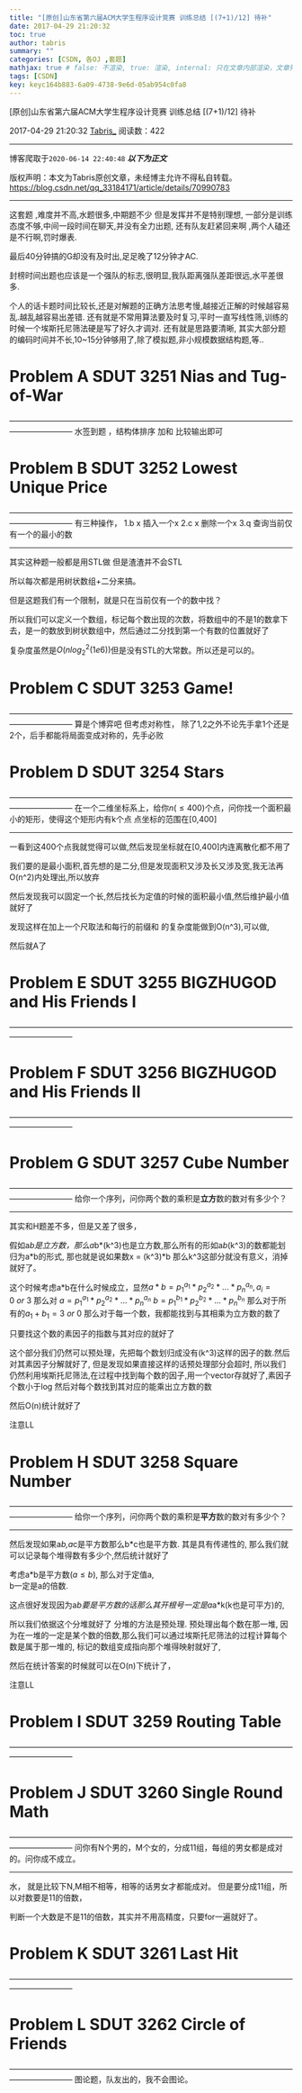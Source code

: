 ```yaml
---
title: "[原创]山东省第六届ACM大学生程序设计竞赛 训练总结 [(7+1)/12] 待补"
date: 2017-04-29 21:20:32
toc: true
author: tabris
summary: ""
categories: [CSDN, 各OJ ,套题]
mathjax: true # false: 不渲染, true: 渲染, internal: 只在文章内部渲染，文章列表中不渲染
tags: [CSDN]
key: keyc164b883-6a09-4738-9e6d-05ab954c0fa8
---
```


[原创]山东省第六届ACM大学生程序设计竞赛 训练总结 [(7+1)/12] 待补

2017-04-29 21:20:32  [Tabris_](https://me.csdn.net/qq_33184171) 阅读数：422

---

博客爬取于`2020-06-14 22:40:48`
***以下为正文***

版权声明：本文为Tabris原创文章，未经博主允许不得私自转载。
https://blog.csdn.net/qq_33184171/article/details/70990783

<!-- more -->

---

这套题 ,难度并不高,水题很多,中期题不少
但是发挥并不是特别理想,
一部分是训练态度不够,中间一段时间在聊天,并没有全力出题,
 还有队友赶紧回来啊 ,两个人磕还是不行啊,罚时爆表.

最后40分钟搞的G却没有及时出,足足晚了12分钟才AC.

封榜时间出题也应该是一个强队的标志,很明显,我队距离强队差距很远,水平差很多.

个人的话卡题时间比较长,还是对解题的正确方法思考慢,越接近正解的时候越容易乱.越乱越容易出差错.
还有就是不常用算法要及时复习,平时一直写线性筛,训练的时候一个埃斯托尼筛法硬是写了好久才调对.
还有就是思路要清晰,  其实大部分题的编码时间并不长,10~15分钟够用了,除了模拟题,非小规模数据结构题,等..


# Problem A	SDUT 3251	Nias and Tug-of-War
————————————————————————————————————————————
水签到题 ，结构体排序 加和 比较输出即可

# Problem B	SDUT 3252	Lowest Unique Price
————————————————————————————————————————————
有三种操作，
1.b x 插入一个x
2.c x 删除一个x
3.q   查询当前仅有一个的最小的数

-------

其实这种题一般都是用STL做 但是渣渣并不会STL

所以每次都是用树状数组+二分来搞。

但是这题我们有一个限制，就是只在当前仅有一个的数中找？

所以我们可以定义一个数组，标记每个数出现的次数，将数组中的不是1的数拿下去，是一的数放到树状数组中，然后通过二分找到第一个有数的位置就好了

复杂度虽然是$O(nlog_2^{2}(1e6))$但是没有STL的大常数。所以还是可以的。


# Problem C	SDUT 3253	Game!
————————————————————————————————————————————
算是个博弈吧
但考虑对称性， 除了1,2之外不论先手拿1个还是2个，后手都能将局面变成对称的，先手必败


# Problem D	SDUT 3254	Stars
————————————————————————————————————————————
在一个二维坐标系上，给你$n(\leq 400)$个点，问你找一个面积最小的矩形，使得这个矩形内有k个点
点坐标的范围在[0,400]

---

一看到这400个点我就觉得可以做,然后发现坐标就在[0,400]内连离散化都不用了

我们要的是最小面积,首先想的是二分,但是发现面积又涉及长又涉及宽,我无法再O(n^2)内处理出,所以放弃

然后发现我可以固定一个长,然后找长为定值的时候的面积最小值,然后维护最小值就好了

发现这样在加上一个尺取法和每行的前缀和 的复杂度能做到O(n^3),可以做,

然后就A了


# Problem E	SDUT 3255	BIGZHUGOD and His Friends I
————————————————————————————————————————————
# Problem F	SDUT 3256	BIGZHUGOD and His Friends II
————————————————————————————————————————————
# Problem G	SDUT 3257	Cube Number
————————————————————————————————————————————
给你一个序列，问你两个数的乘积是**立方**数的数对有多少个？

---
其实和H题差不多，但是又差了很多，

假如a*b是立方数，那么a*b*(k^3)也是立方数,那么所有的形如a*b*(k^3)的数都能划归为a*b的形式,
那也就是说如果数x = (k^3)*b 那么k^3这部分就没有意义，消掉就好了。

这个时候考虑a*b在什么时候成立，显然$a*b = p_1^{a_1}*p_2^{a_2}*...*p_n^{a_n},a_i = 0\ or\ 3$
那么对
$a = p_1^{a_1}*p_2^{a_2}*...*p_n^{a_n}$
$b = p_1^{b_1}*p_2^{b_2}*...*p_n^{b_n}$
那么对于所有的$a_1+b_1 = 3\ or\ 0$
那么对于每一个数，我都能找到与其相乘为立方数的数了

只要找这个数的素因子的指数与其对应的就好了

这个部分我们仍然可以预处理，先把每个数划归成没有(k^3)这样的因子的数.然后对其素因子分解就好了,
但是发现如果直接这样的话预处理部分会超时,
所以我们仍然利用埃斯托尼筛法,在过程中找到每个数的因子,用一个vector存就好了,素因子个数小于log
然后对每个数找到其对应的能乘出立方数的数

然后O(n)统计就好了

注意LL

# Problem H	SDUT 3258	Square Number
————————————————————————————————————————————
给你一个序列，问你两个数的乘积是**平方**数的数对有多少个？

---
然后发现如果a*b,a*c是平方数那么b*c也是平方数. 其是具有传递性的,
那么我们就可以记录每个堆得数有多少个,然后统计就好了

考虑a*b是平方数$(a\leq b)$,
那么对于定值a,   
b一定是a的倍数.

这点很好发现因为a*b要是平方数的话那么其开根号一定是a*a*k(k也是可平方)的,

所以我们依据这个分堆就好了
分堆的方法是预处理. 预处理出每个数在那一堆,
因为在一堆的一定是某个数的倍数,那么我们可以通过埃斯托尼筛法的过程计算每个数是属于那一堆的,
标记的数组变成指向那个堆得映射就好了, 

然后在统计答案的时候就可以在O(n)下统计了，

注意LL

# Problem I	SDUT 3259	Routing Table
————————————————————————————————————————————
# Problem J	SDUT 3260	Single Round Math
————————————————————————————————————————————
问你有N个男的，M个女的，分成11组，每组的男女都是成对的。问你成不成立。

---
水，
就是比较下N,M相不相等，相等的话男女才都能成对。
但是要分成11组，所以对数要是11的倍数，

判断一个大数是不是11的倍数，其实并不用高精度，只要for一遍就好了。



# Problem K	SDUT 3261	Last Hit
————————————————————————————————————————————

# Problem L	SDUT 3262	Circle of Friends
————————————————————————————————————————————
图论题，队友出的，我不会图论。
